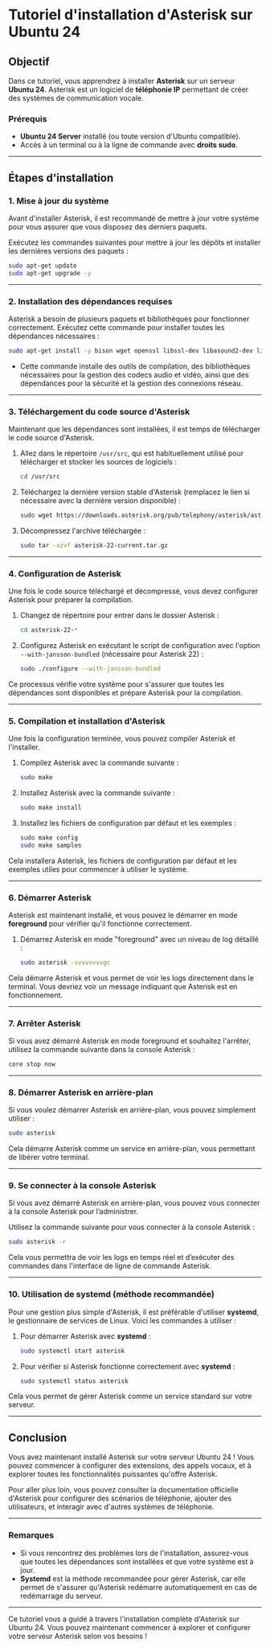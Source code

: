 # Tutoriel d'installation d'Asterisk sur Ubuntu 24

## Objectif

Dans ce tutoriel, vous apprendrez à installer **Asterisk** sur un serveur **Ubuntu 24**. Asterisk est un logiciel de **téléphonie IP** permettant de créer des systèmes de communication vocale.

### Prérequis
- **Ubuntu 24 Server** installé (ou toute version d'Ubuntu compatible).
- Accès à un terminal ou à la ligne de commande avec **droits sudo**.

---

## Étapes d'installation

### 1. **Mise à jour du système**

Avant d'installer Asterisk, il est recommandé de mettre à jour votre système pour vous assurer que vous disposez des derniers paquets.

Exécutez les commandes suivantes pour mettre à jour les dépôts et installer les dernières versions des paquets :

```bash
sudo apt-get update
sudo apt-get upgrade -y
```

---

### 2. **Installation des dépendances requises**

Asterisk a besoin de plusieurs paquets et bibliothèques pour fonctionner correctement. Exécutez cette commande pour installer toutes les dépendances nécessaires :

```bash
sudo apt-get install -y bison wget openssl libssl-dev libasound2-dev libc6-dev libxml2-dev libsqlite3-dev libnewt-dev libncurses-dev zlib1g-dev gcc g++ make perl uuid-dev git subversion unixodbc-dev unixodbc autoconf libedit-dev libsrtp2-dev libspandsp-dev bzip2 libcurl4-openssl-dev libopus-dev
```

- Cette commande installe des outils de compilation, des bibliothèques nécessaires pour la gestion des codecs audio et vidéo, ainsi que des dépendances pour la sécurité et la gestion des connexions réseau.

---

### 3. **Téléchargement du code source d'Asterisk**

Maintenant que les dépendances sont installées, il est temps de télécharger le code source d'Asterisk.

1. Allez dans le répertoire `/usr/src`, qui est habituellement utilisé pour télécharger et stocker les sources de logiciels :

    ```bash
    cd /usr/src
    ```

2. Téléchargez la dernière version stable d'Asterisk (remplacez le lien si nécessaire avec la dernière version disponible) :

    ```bash
    sudo wget https://downloads.asterisk.org/pub/telephony/asterisk/asterisk-22-current.tar.gz
    ```

3. Décompressez l'archive téléchargée :

    ```bash
    sudo tar -xzvf asterisk-22-current.tar.gz
    ```

---

### 4. **Configuration de Asterisk**

Une fois le code source téléchargé et décompressé, vous devez configurer Asterisk pour préparer la compilation.

1. Changez de répertoire pour entrer dans le dossier Asterisk :

    ```bash
    cd asterisk-22-*
    ```

2. Configurez Asterisk en exécutant le script de configuration avec l'option `--with-jansson-bundled` (nécessaire pour Asterisk 22) :

    ```bash
    sudo ./configure --with-jansson-bundled
    ```

Ce processus vérifie votre système pour s'assurer que toutes les dépendances sont disponibles et prépare Asterisk pour la compilation.

---

### 5. **Compilation et installation d'Asterisk**

Une fois la configuration terminée, vous pouvez compiler Asterisk et l'installer.

1. Compilez Asterisk avec la commande suivante :

    ```bash
    sudo make
    ```

2. Installez Asterisk avec la commande suivante :

    ```bash
    sudo make install
    ```

3. Installez les fichiers de configuration par défaut et les exemples :

    ```bash
    sudo make config
    sudo make samples
    ```

Cela installera Asterisk, les fichiers de configuration par défaut et les exemples utiles pour commencer à utiliser le système.

---

### 6. **Démarrer Asterisk**

Asterisk est maintenant installé, et vous pouvez le démarrer en mode **foreground** pour vérifier qu'il fonctionne correctement.

1. Démarrez Asterisk en mode "foreground" avec un niveau de log détaillé :

    ```bash
    sudo asterisk -vvvvvvvvgc
    ```

Cela démarre Asterisk et vous permet de voir les logs directement dans le terminal. Vous devriez voir un message indiquant que Asterisk est en fonctionnement.

---

### 7. **Arrêter Asterisk**

Si vous avez démarré Asterisk en mode foreground et souhaitez l'arrêter, utilisez la commande suivante dans la console Asterisk :

```bash
core stop now
```

---

### 8. **Démarrer Asterisk en arrière-plan**

Si vous voulez démarrer Asterisk en arrière-plan, vous pouvez simplement utiliser :

```bash
sudo asterisk
```

Cela démarre Asterisk comme un service en arrière-plan, vous permettant de libérer votre terminal.

---

### 9. **Se connecter à la console Asterisk**

Si vous avez démarré Asterisk en arrière-plan, vous pouvez vous connecter à la console Asterisk pour l’administrer.

Utilisez la commande suivante pour vous connecter à la console Asterisk :

```bash
sudo asterisk -r
```

Cela vous permettra de voir les logs en temps réel et d’exécuter des commandes dans l'interface de ligne de commande Asterisk.

---

### 10. **Utilisation de systemd (méthode recommandée)**

Pour une gestion plus simple d'Asterisk, il est préférable d'utiliser **systemd**, le gestionnaire de services de Linux. Voici les commandes à utiliser :

1. Pour démarrer Asterisk avec **systemd** :

    ```bash
    sudo systemctl start asterisk
    ```

2. Pour vérifier si Asterisk fonctionne correctement avec **systemd** :

    ```bash
    sudo systemctl status asterisk
    ```

Cela vous permet de gérer Asterisk comme un service standard sur votre serveur.

---

## Conclusion

Vous avez maintenant installé Asterisk sur votre serveur Ubuntu 24 ! Vous pouvez commencer à configurer des extensions, des appels vocaux, et à explorer toutes les fonctionnalités puissantes qu'offre Asterisk. 

Pour aller plus loin, vous pouvez consulter la documentation officielle d'Asterisk pour configurer des scénarios de téléphonie, ajouter des utilisateurs, et interagir avec d'autres systèmes de téléphonie.

---

### Remarques

- Si vous rencontrez des problèmes lors de l'installation, assurez-vous que toutes les dépendances sont installées et que votre système est à jour.
- **Systemd** est la méthode recommandée pour gérer Asterisk, car elle permet de s'assurer qu'Asterisk redémarre automatiquement en cas de redémarrage du serveur.

--- 

Ce tutoriel vous a guidé à travers l'installation complète d'Asterisk sur Ubuntu 24. Vous pouvez maintenant commencer à explorer et configurer votre serveur Asterisk selon vos besoins !
